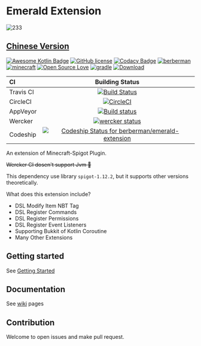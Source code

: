 # Emerald Extension
![233](https://d1u5p3l4wpay3k.cloudfront.net/minecraft_zh_gamepedia/6/6a/Emerald.png?version=c18f3d42d9893b84e783362697408421)
## [Chinese Version](README-CN.md)
[![Awesome Kotlin Badge](https://kotlin.link/awesome-kotlin.svg)](https://github.com/KotlinBy/awesome-kotlin)
[![GitHub license](https://img.shields.io/badge/license-Apache%20License%202.0-blue.svg?style=flat)](http://www.apache.org/licenses/LICENSE-2.0)
 [![Codacy Badge](https://api.codacy.com/project/badge/Grade/7b4f22765ae44af4bd84103daddb00c7)](https://www.codacy.com/app/berberman/emerald-extension?utm_source=github.com&amp;utm_medium=referral&amp;utm_content=berberman/emerald-extension&amp;utm_campaign=Badge_Grade)
 [![berberman](https://img.shields.io/badge/powered_by-berberman-orange.svg)](https://github.com/berberman)
 [![minecraft](https://img.shields.io/badge/minecraft-1.12.2-yellowgreen.svg)](https://www.spigotmc.org/)
 [![Open Source Love](https://badges.frapsoft.com/os/v1/open-source.svg?v=103)](https://github.com/berberman/emerald-extension)
 [![gradle](https://img.shields.io/badge/gradle-4.4-brightgreen.svg)](https://gradle.org/)
 [![Download](https://api.bintray.com/packages/berberman/maven/emerald-extension/images/download.svg)](https://bintray.com/berberman/maven/emerald-extension/_latestVersion)

CI|Building Status
:---|:---:
Travis CI|[![Build Status](https://travis-ci.org/berberman/emerald-extension.svg?branch=master)](https://travis-ci.org/berberman/emerald-extension)
CircleCI|[![CircleCI](https://circleci.com/gh/berberman/emerald-extension.svg?style=svg)](https://circleci.com/gh/berberman/emerald-extension)
AppVeyor|[![Build status](https://ci.appveyor.com/api/projects/status/o1x1hh6xx6koh4v0?svg=true)](https://ci.appveyor.com/project/berberman/emerald-extension)
Wercker|[![wercker status](https://app.wercker.com/status/820a6a6b02261bd3bfe88b9b5a066dce/s/master "wercker status")](https://app.wercker.com/project/byKey/820a6a6b02261bd3bfe88b9b5a066dce)
Codeship|[ ![Codeship Status for berberman/emerald-extension](https://app.codeship.com/projects/350b4220-ec8e-0135-f54a-6e606d5d3d05/status?branch=master)](https://app.codeship.com/projects/270349)

An extension of Minecraft-Spigot Plugin.   

~~Wercker CI dosen't support Jvm :anger:~~

This dependency use library `spigot-1.12.2`,  but it supports other versions theoretically.

What does this extension include?
* DSL Modify Item NBT Tag
* DSL Register Commands
* DSL Register Permissions
* DSL Register Event Listeners
* Supporting Bukkit of Kotlin Coroutine
* Many Other Extensions
## Getting started
See [Getting Started](wiki/Getting-started)
## Documentation
See [wiki](wiki) pages
## Contribution
Welcome to open issues and make pull request.
